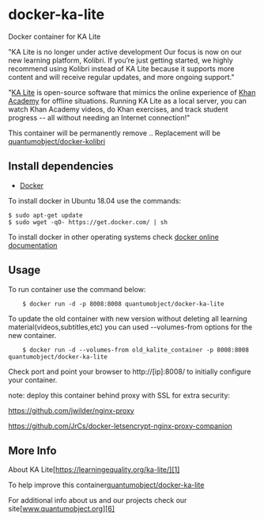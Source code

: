 # docker-ka-lite

Docker container for KA Lite

"KA Lite is no longer under active development
Our focus is now on our new learning platform, Kolibri. If you’re just getting started, we highly recommend using Kolibri instead of KA Lite because it supports more content and will receive regular updates, and more ongoing support."

"[KA Lite][1] is open-source software that mimics the online experience of [Khan Academy][2] for offline situations. Running KA Lite as a local server, you can watch Khan Academy videos, do Khan exercises, and track student progress -- all without needing an Internet connection!"

This container will be permanently remove .. Replacement will be [quantumobject/docker-kolibri][7]   

## Install dependencies

  - [Docker][3]

To install docker in Ubuntu 18.04 use the commands:

    $ sudo apt-get update
    $ sudo wget -qO- https://get.docker.com/ | sh

 To install docker in other operating systems check [docker online documentation][4]

## Usage

To run container use the command below:

        $ docker run -d -p 8008:8008 quantumobject/docker-ka-lite
        
To update the old container with new version without deleting all learning material(videos,subtitles,etc) you can used --volumes-from options for the new container.

        $ docker run -d --volumes-from old_kalite_container -p 8008:8008 quantumobject/docker-ka-lite
 
Check port and point your browser to http://[ip]:8008/  to initially configure your container.

note: deploy this container behind proxy with SSL for extra security:

https://github.com/jwilder/nginx-proxy

https://github.com/JrCs/docker-letsencrypt-nginx-proxy-companion

## More Info

About  KA Lite[https://learningequality.org/ka-lite/][1]

To help improve this container[quantumobject/docker-ka-lite][5]

For additional info about us and our projects check our site[www.quantumobject.org][6]

[1]:https://learningequality.org/ka-lite/
[2]:https://www.khanacademy.org/
[3]:https://www.docker.com/
[4]:https://docs.docker.com/
[5]:https://github.com/QuantumObject/docker-ka-lite/
[6]:https://www.quantumobject.org/
[7]:https://github.com/QuantumObject/docker-kolibri

